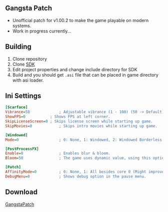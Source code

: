## Gangsta Patch

- Unofficial patch for v1.00.2 to make the game playable on modern systems.
- Work in progress currently...

## Building
1. Clone repository
2. Clone [SDK](https://github.com/STWIY/SDK "SDK")
3. Edit project properties and change include directory for SDK
4. Build and you should get `.asi` file that can be placed in game directory with asi loader.

## Ini Settings
```ini
[Scarface]
Vibrance=50             ; Adjustable vibrance (1 - 100) (50 -> Default)
ShowFPS=0	        ; Shows FPS at left corner.
SkipLicenseScreen=0	; Skips license screen while starting up game.
SkipMovies=0	        ; Skips intro movies while starting up game.

[Windowed]
Mode=0	                ; 0: None, 1: Windowed, 2: Windowed Borderless

[PostProcessFX]
Enable=0                ; Enables blur & bloom.
Bloom=50                ; The game uses dynamic value, using this option will force the value to be always same

[Patch]
AffinityMode=0          ; 0: None, 1: All besides core 0 (Might improve performance on Hyper-threaded CPU), 2: Game Handled (Default)
DebugMenu=0             ; Shows debug option in the pause menu.
```

## Download
[GangstaPatch](https://github.com/STWIY/GangstaPatch/releases/tag/continuous)
